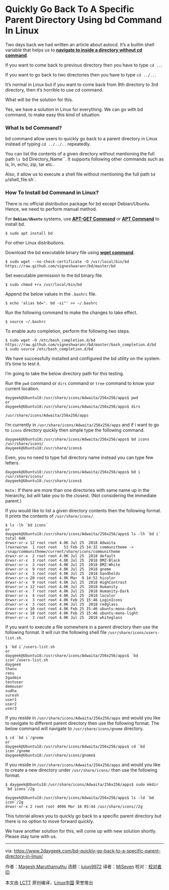 [#]: collector: (lujun9972)
[#]: translator: (MjSeven)
[#]: reviewer: ( )
[#]: publisher: ( )
[#]: url: ( )
[#]: subject: (Quickly Go Back To A Specific Parent Directory Using bd Command In Linux)
[#]: via: (https://www.2daygeek.com/bd-quickly-go-back-to-a-specific-parent-directory-in-linux/)
[#]: author: (Magesh Maruthamuthu https://www.2daygeek.com/author/magesh/)

Quickly Go Back To A Specific Parent Directory Using bd Command In Linux
======

Two days back we had written an article about autocd. It’s a builtin shell variable that helps us to **[navigate to inside a directory without cd command][1]**.

If you want to come back to previous directory then you have to type `cd ..`.

If you want to go back to two directories then you have to type `cd ../..`.

It’s normal in Linux but if you want to come back from 9th directory to 3rd directory, then it’s horrible to use cd command.

What will be the solution for this.

Yes, we have a solution in Linux for everything. We can go with bd command, to make easy this kind of situation.

### What Is bd Command?

bd command allow users to quickly go back to a parent directory in Linux instead of typing `cd ../../..` repeatedly.

You can list the contents of a given directory without mentioning the full path `ls `bd Directory_Name``. It supports following other commands such as ls, ln, echo, zip, tar etc..

Also, it allow us to execute a shell file without mentioning the full path `bd p`/shell_file.sh`.

### How To Install bd Command in Linux?

There is no official distribution package for bd except Debian/Ubuntu. Hence, we need to perform manual method.

For **`Debian/Ubuntu`** systems, use **[APT-GET Command][2]** or **[APT Command][3]** to install bd.

```
$ sudo apt install bd
```

For other Linux distributions.

Download the bd executable binary file using **[wget command][4]**.

```
$ sudo wget --no-check-certificate -O /usr/local/bin/bd https://raw.github.com/vigneshwaranr/bd/master/bd
```

Set executable permission to the bd binary file.

```
$ sudo chmod +rx /usr/local/bin/bd
```

Append the below values in the `.bashrc` file.

```
$ echo 'alias bd=". bd -si"' >> ~/.bashrc
```

Run the following command to make the changes to take effect.

```
$ source ~/.bashrc
```

To enable auto completion, perform the following two steps.

```
$ sudo wget -O /etc/bash_completion.d/bd https://raw.github.com/vigneshwaranr/bd/master/bash_completion.d/bd  
$ sudo source /etc/bash_completion.d/bd
```

We have successfully installed and configured the bd utility on the system. It’s time to test it.

I’m going to take the below directory path for this testing.

Run the `pwd` command or `dirs` command or `tree` command to know your current location.

```
daygeek@Ubuntu18:/usr/share/icons/Adwaita/256x256/apps$ pwd
or
daygeek@Ubuntu18:/usr/share/icons/Adwaita/256x256/apps$ dirs

/usr/share/icons/Adwaita/256x256/apps
```

I’m currently in `/usr/share/icons/Adwaita/256x256/apps` and if i want to go to `icons` directory quickly then simple type the following command.

```
daygeek@Ubuntu18:/usr/share/icons/Adwaita/256x256/apps$ bd icons
/usr/share/icons/
daygeek@Ubuntu18:/usr/share/icons$
```

Even, you no need to type full directory name instead you can type few letters.

```
daygeek@Ubuntu18:/usr/share/icons/Adwaita/256x256/apps$ bd i
/usr/share/icons/
daygeek@Ubuntu18:/usr/share/icons$ 
```

`Note:` If there are more than one directories with same name up in the hierarchy, bd will take you to the closest. (Not considering the immediate parent.)

If you would like to list a given directory contents then the following format. It prints the contents of `/usr/share/icons/`.

```
$ ls -lh `bd icons`
or
daygeek@Ubuntu18:/usr/share/icons/Adwaita/256x256/apps$ ls -lh `bd i`
total 64K
drwxr-xr-x 12 root root 4.0K Jul 25  2018 Adwaita
lrwxrwxrwx  1 root root   51 Feb 25 14:32 communitheme -> /snap/communitheme/current/share/icons/communitheme
drwxr-xr-x  2 root root 4.0K Jul 25  2018 default
drwxr-xr-x  3 root root 4.0K Jul 25  2018 DMZ-Black
drwxr-xr-x  3 root root 4.0K Jul 25  2018 DMZ-White
drwxr-xr-x  9 root root 4.0K Jul 25  2018 gnome
drwxr-xr-x  3 root root 4.0K Jul 25  2018 handhelds
drwxr-xr-x 20 root root 4.0K Mar  9 14:52 hicolor
drwxr-xr-x  9 root root 4.0K Jul 25  2018 HighContrast
drwxr-xr-x 12 root root 4.0K Jul 25  2018 Humanity
drwxr-xr-x  7 root root 4.0K Jul 25  2018 Humanity-Dark
drwxr-xr-x  4 root root 4.0K Jul 25  2018 locolor
drwxr-xr-x  3 root root 4.0K Feb 25 15:46 LoginIcons
drwxr-xr-x  3 root root 4.0K Jul 25  2018 redglass
drwxr-xr-x 10 root root 4.0K Feb 25 15:46 ubuntu-mono-dark
drwxr-xr-x 10 root root 4.0K Feb 25 15:46 ubuntu-mono-light
drwxr-xr-x  3 root root 4.0K Jul 25  2018 whiteglass
```

If you want to execute a file somewhere in a parent directory then use the following format. It will run the following shell file `/usr/share/icons/users-list.sh`.

```
$ `bd i`/users-list.sh
or
daygeek@Ubuntu18:/usr/share/icons/Adwaita/256x256/apps$ `bd icon`/users-list.sh
daygeek
thanu
renu
2gadmin
testuser
demouser
sudha
suresh
user1
user2
user3
```

If you reside in `/usr/share/icons/Adwaita/256x256/apps` and would you like to navigate to different parent directory then use the following format. The below command will navigate to `/usr/share/icons/gnome` directory.

```
$ cd `bd i`/gnome
or
daygeek@Ubuntu18:/usr/share/icons/Adwaita/256x256/apps$ cd `bd icon`/gnome
daygeek@Ubuntu18:/usr/share/icons/gnome$ 
```

If you reside in `/usr/share/icons/Adwaita/256x256/apps` and would you like to create a new directory under `/usr/share/icons/` then use the following format.

```
$ daygeek@Ubuntu18:/usr/share/icons/Adwaita/256x256/apps$ sudo mkdir `bd icons`/2g

daygeek@Ubuntu18:/usr/share/icons/Adwaita/256x256/apps$ ls -ld `bd icon`/2g
drwxr-xr-x 2 root root 4096 Mar 16 05:44 /usr/share/icons//2g
```

This tutorial allows you to quickly go back to a specific parent directory but there is no option to move forward quickly.

We have another solution for this, will come up with new solution shortly. Please stay tune with us.

--------------------------------------------------------------------------------

via: https://www.2daygeek.com/bd-quickly-go-back-to-a-specific-parent-directory-in-linux/

作者：[Magesh Maruthamuthu][a]
选题：[lujun9972][b]
译者：[MjSeven](https://github.com/MjSeven)
校对：[校对者ID](https://github.com/校对者ID)

本文由 [LCTT](https://github.com/LCTT/TranslateProject) 原创编译，[Linux中国](https://linux.cn/) 荣誉推出

[a]: https://www.2daygeek.com/author/magesh/
[b]: https://github.com/lujun9972
[1]: https://www.2daygeek.com/navigate-switch-directory-without-using-cd-command-in-linux/
[2]: https://www.2daygeek.com/apt-get-apt-cache-command-examples-manage-packages-debian-ubuntu-systems/
[3]: https://www.2daygeek.com/apt-command-examples-manage-packages-debian-ubuntu-systems/
[4]: https://www.2daygeek.com/wget-command-line-download-utility-tool/
